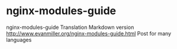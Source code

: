 nginx-modules-guide
===================

nginx-modules-guide Translation Markdown version http://www.evanmiller.org/nginx-modules-guide.html Post for many languages
